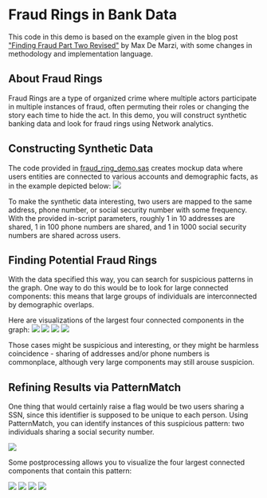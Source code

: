 # Fraud Rings in Bank Data
   This code in this demo is based on the example given in the blog post <a href=" https://maxdemarzi.com/2020/03/20/finding-fraud-part-two-revised/amp/">"Finding Fraud Part Two Revised"</a>
   by Max De Marzi, with some changes in methodology and implementation language.

## About Fraud Rings

Fraud Rings are a type of organized crime where multiple actors participate in multiple instances of fraud, often permuting their roles or changing the story each time to hide the act. In this demo, you will construct synthetic banking data and look for fraud rings using Network analytics.

## Constructing Synthetic Data
The code provided in <a href="sas/fraud_ring_demo.sas">fraud_ring_demo.sas</a> creates mockup data where users entities are connected to various accounts and demographic facts, as in the example depicted below:
<img src="dot/fraud_ring_demo_0.png">

To make the synthetic data interesting, two users are mapped to the same address, phone number, or social security number with some frequency. With the provided in-script parameters, roughly 1 in 10 addresses are shared, 1 in 100 phone numbers are shared, and 1 in 1000 social security numbers are shared across users.

## Finding Potential Fraud Rings
With the data specified this way, you can search for suspicious patterns in the graph. One way to do this would be to look for large connected components: this means that large groups of individuals are interconnected by demographic overlaps.

Here are visualizations of the largest four connected components in the graph:
<img src="dot/fraud_ring_demo_1.png">
<img src="dot/fraud_ring_demo_2.png">
<img src="dot/fraud_ring_demo_3.png">
<img src="dot/fraud_ring_demo_4.png">

Those cases might be suspicious and interesting, or they might be harmless coincidence - sharing of addresses and/or phone numbers is commonplace, although very large components may still arouse suspicion.

## Refining Results via PatternMatch
One thing that would certainly raise a flag would be two users sharing a SSN, since this identifier is supposed to be unique to each person. Using PatternMatch, you can identify instances of this suspicious pattern: two individuals sharing a social security number.

<img src="dot/fraud_ring_demo_9.png">

Some postprocessing allows you to visualize the four largest connected components that contain this pattern:

<img src="dot/fraud_ring_demo_5.png">
<img src="dot/fraud_ring_demo_6.png">
<img src="dot/fraud_ring_demo_7.png">
<img src="dot/fraud_ring_demo_8.png">



